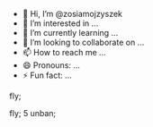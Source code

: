 - 👋 Hi, I’m @zosiamojzyszek
- 👀 I’m interested in ...
- 🌱 I’m currently learning ...
- 💞️ I’m looking to collaborate on ...
- 📫 How to reach me ...
- 😄 Pronouns: ...
- ⚡ Fun fact: ...

<!---
zosiamojzyszek/zosiamojzyszek is a ✨ special ✨ repository because its `README.md` (this file) appears on your GitHub profile.
You can click the Preview link to take a look at your changes.
--->   fly;
fly; 5
unban;

